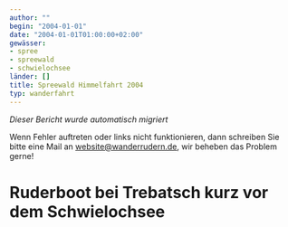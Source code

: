 ```yaml
---
author: ""
begin: "2004-01-01"
date: "2004-01-01T01:00:00+02:00"
gewässer:
- spree
- spreewald
- schwielochsee
länder: []
title: Spreewald Himmelfahrt 2004
typ: wanderfahrt
---
```



*Dieser Bericht wurde automatisch migriert*

Wenn Fehler auftreten oder links nicht funktionieren, dann schreiben Sie bitte eine Mail an website@wanderrudern.de, wir beheben das Problem gerne!



# Ruderboot bei Trebatsch kurz vor dem Schwielochsee


